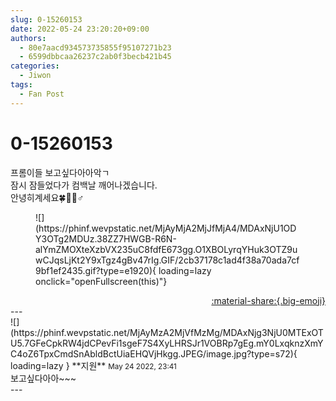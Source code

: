 ```yaml
---
slug: 0-15260153
date: 2022-05-24 23:20:20+09:00
authors:
  - 80e7aacd934573735855f95107271b23
  - 6599dbbcaa26237c2ab0f3becb421b45
categories:
  - Jiwon
tags:
  - Fan Post
---
```


# 0-15260153

<div class="post-container" markdown="1">
<div class="content-container md-sidebar__scrollwrap" markdown="1">

프롬이들 보고싶다아아악ㄱ<br>잠시 잠들었다가 컴백날 깨어나겠습니다.<br>안녕히계세요🍀🙇🏻♂️
<figure markdown="1">
![](https://phinf.wevpstatic.net/MjAyMjA2MjJfMjA4/MDAxNjU1ODY3OTg2MDUz.38ZZ7HWGB-R6N-alYmZMOXteXzbVX235uC8fdfE673gg.O1XBOLyrqYHuk3OTZ9uwCJqsLjKt2Y9xTgz4gBv47rIg.GIF/2cb37178c1ad4f38a70ada7cf9bf1ef2435.gif?type=e1920){ loading=lazy onclick="openFullscreen(this)"}
</figure>


</div>
</div>

<div style="text-align: right;" markdown="1">
<a href="https://weverse.io/fromis9/fanpost/0-15260153" style="text-align: right;">:material-share:{.big-emoji}</a>
</div>
---

<div class="comments-container md-sidebar__scrollwrap" markdown="1">
<div class="comment" markdown="1">
<div class='id-container' markdown="1">
![](https://phinf.wevpstatic.net/MjAyMzA2MjVfMzMg/MDAxNjg3NjU0MTExOTU5.7GFeCpkRW4jdCPevFi1sgeF7S4XyLHRSJr1VOBRp7gEg.mY0LxqknzXmYC4oZ6TpxCmdSnAbldBctUiaEHQVjHkgg.JPEG/image.jpg?type=s72){ loading=lazy }
**<span class="artist">지원</span>** <small>May 24 2022, 23:41</small><br>
</div>
<div class='comment-body' markdown="1">
보고싶다아아~~~ 
</div>
</div>
</div>
---
